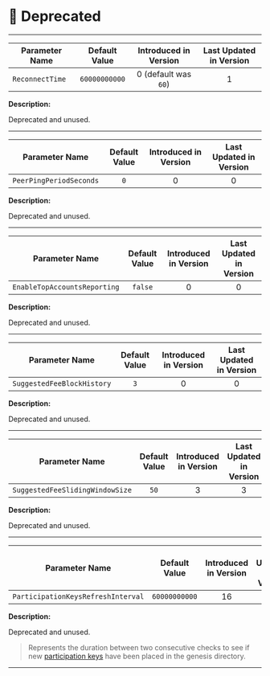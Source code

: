 # 🚫 Deprecated

---

| Parameter Name  | Default Value | Introduced in Version | Last Updated in Version |
|-----------------|:-------------:|:---------------------:|:-----------------------:|
| `ReconnectTime` | `60000000000` | 0 (default was `60`)  |            1            |

**Description:**

Deprecated and unused.

---

| Parameter Name          | Default Value | Introduced in Version | Last Updated in Version |
|-------------------------|:-------------:|:---------------------:|:-----------------------:|
| `PeerPingPeriodSeconds` |      `0`      |           0           |            0            |

**Description:**

Deprecated and unused.

---

| Parameter Name               | Default Value | Introduced in Version | Last Updated in Version |
|------------------------------|:-------------:|:---------------------:|:-----------------------:|
| `EnableTopAccountsReporting` |    `false`    |           0           |            0            |

**Description:**

Deprecated and unused.

---

| Parameter Name             | Default Value | Introduced in Version | Last Updated in Version |
|----------------------------|:-------------:|:---------------------:|:-----------------------:|
| `SuggestedFeeBlockHistory` |      `3`      |           0           |            0            |

**Description:**

Deprecated and unused.

---

| Parameter Name                  | Default Value | Introduced in Version | Last Updated in Version |
|---------------------------------|:-------------:|:---------------------:|:-----------------------:|
| `SuggestedFeeSlidingWindowSize` |     `50`      |           3           |            3            |

**Description:**

Deprecated and unused.

---

| Parameter Name                     | Default Value | Introduced in Version | Last Updated in Version |
|------------------------------------|:-------------:|:---------------------:|:-----------------------:|
| `ParticipationKeysRefreshInterval` | `60000000000` |          16           |           16            |

**Description:**

Deprecated and unused.

> Represents the duration between two consecutive checks to see if new [participation keys](partkey.md#votingparticipation-keys)
> have been placed in the genesis directory.

---